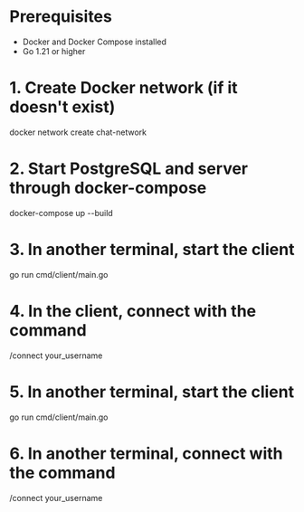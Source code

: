 # Prerequisites
- Docker and Docker Compose installed
- Go 1.21 or higher

# 1. Create Docker network (if it doesn't exist)
docker network create chat-network

# 2. Start PostgreSQL and server through docker-compose
docker-compose up --build

# 3. In another terminal, start the client
go run cmd/client/main.go

# 4. In the client, connect with the command
/connect your_username

# 5. In another terminal, start the client
go run cmd/client/main.go

# 6. In another terminal, connect with the command
/connect your_username 
